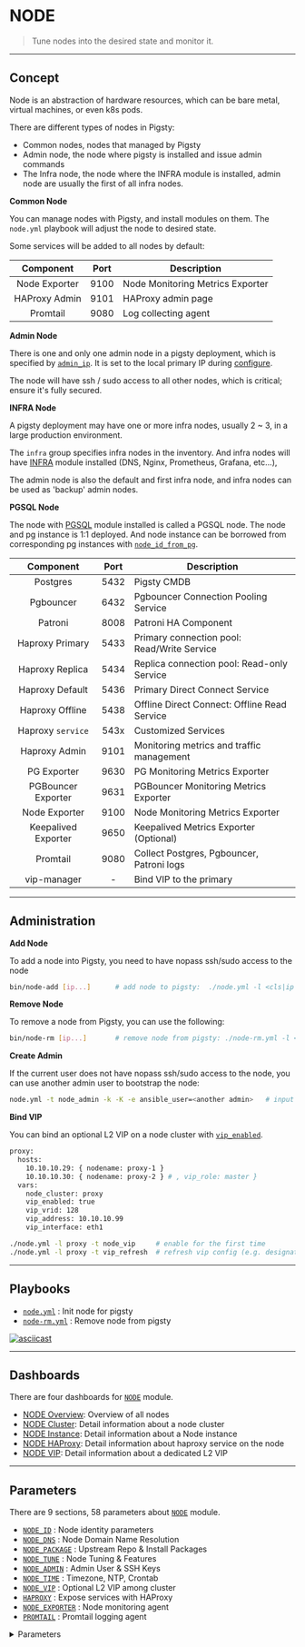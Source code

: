 # NODE

> Tune nodes into the desired state and monitor it.


----------------

## Concept

Node is an abstraction of hardware resources, which can be bare metal, virtual machines, or even k8s pods.

There are different types of nodes in Pigsty:

* Common nodes, nodes that managed by Pigsty
* Admin node, the node where pigsty is installed and issue admin commands
* The Infra node, the node where the INFRA module is installed, admin node are usually the first of all infra nodes.


**Common Node**

You can manage nodes with Pigsty, and install modules on them. The `node.yml` playbook will adjust the node to desired state.

Some services will be added to all nodes by default:

|   Component   | Port | Description                      |
|:-------------:|:----:|----------------------------------|
| Node Exporter | 9100 | Node Monitoring Metrics Exporter |
| HAProxy Admin | 9101 | HAProxy admin page               |
|   Promtail    | 9080 | Log collecting agent             |


**Admin Node**

There is one and only one admin node in a pigsty deployment, which is specified by [`admin_ip`](PARAM#admin_ip). It is set to the local primary IP during [configure](INSTALL#configure).

The node will have ssh / sudo access to all other nodes, which is critical; ensure it's fully secured.

**INFRA Node**

A pigsty deployment may have one or more infra nodes, usually 2 ~ 3, in a large production environment.

The `infra` group specifies infra nodes in the inventory. And infra nodes will have [INFRA](INFRA) module installed (DNS, Nginx, Prometheus, Grafana, etc...),

The admin node is also the default and first infra node, and infra nodes can be used as 'backup' admin nodes.

**PGSQL Node**

The node with [PGSQL](PGSQL) module installed is called a PGSQL node. The node and pg instance is 1:1 deployed. And node instance can be borrowed from corresponding pg instances with [`node_id_from_pg`](PARAM#node_id_from_pg).

|      Component      | Port | Description                                  |
|:-------------------:|:----:|----------------------------------------------|
|      Postgres       | 5432 | Pigsty CMDB                                  |
|      Pgbouncer      | 6432 | Pgbouncer Connection Pooling Service         |
|       Patroni       | 8008 | Patroni HA Component                         |
|   Haproxy Primary   | 5433 | Primary connection pool: Read/Write Service  |
|   Haproxy Replica   | 5434 | Replica connection pool: Read-only Service   |
|   Haproxy Default   | 5436 | Primary Direct Connect Service               |
|   Haproxy Offline   | 5438 | Offline Direct Connect: Offline Read Service |
|  Haproxy `service`  | 543x | Customized Services                          |
|    Haproxy Admin    | 9101 | Monitoring metrics and traffic management    |
|     PG Exporter     | 9630 | PG Monitoring Metrics Exporter               |
| PGBouncer Exporter  | 9631 | PGBouncer Monitoring Metrics Exporter        |
|    Node Exporter    | 9100 | Node Monitoring Metrics Exporter             |
| Keepalived Exporter | 9650 | Keepalived Metrics Exporter (Optional)       |
|      Promtail       | 9080 | Collect Postgres, Pgbouncer, Patroni logs    |
|     vip-manager     |  -   | Bind VIP to the primary                      |



----------------

## Administration

**Add Node**

To add a node into Pigsty, you need to have nopass ssh/sudo access to the node 

```bash
bin/node-add [ip...]      # add node to pigsty:  ./node.yml -l <cls|ip|group>
```

**Remove Node**

To remove a node from Pigsty, you can use the following:

```bash
bin/node-rm [ip...]       # remove node from pigsty: ./node-rm.yml -l <cls|ip|group>
```

**Create Admin**

If the current user does not have nopass ssh/sudo access to the node, you can use another admin user to bootstrap the node:

```bash
node.yml -t node_admin -k -K -e ansible_user=<another admin>   # input ssh/sudo password for another admin 
```

**Bind VIP**

You can bind an optional L2 VIP on a node cluster with [`vip_enabled`](PARAM#vip_enabled). 

```bash
proxy:
  hosts:
    10.10.10.29: { nodename: proxy-1 } 
    10.10.10.30: { nodename: proxy-2 } # , vip_role: master }
  vars:
    node_cluster: proxy
    vip_enabled: true
    vip_vrid: 128
    vip_address: 10.10.10.99
    vip_interface: eth1
```

```bash
./node.yml -l proxy -t node_vip     # enable for the first time
./node.yml -l proxy -t vip_refresh  # refresh vip config (e.g. designated master) 
```



----------------

## Playbooks

* [`node.yml`](https://github.com/vonng/pigsty/blob/master/node.yml) : Init node for pigsty
* [`node-rm.yml`](https://github.com/vonng/pigsty/blob/master/node-rm.yml) : Remove node from pigsty

[![asciicast](https://asciinema.org/a/568807.svg)](https://asciinema.org/a/568807)



----------------

## Dashboards

There are four dashboards for [`NODE`](NODE) module.

- [NODE Overview](https://demo.pigsty.cc/d/node-overview): Overview of all nodes
- [NODE Cluster](https://demo.pigsty.cc/d/node-cluster): Detail information about a node cluster
- [NODE Instance](https://demo.pigsty.cc/d/node-instance): Detail information about a Node instance
- [NODE HAProxy](https://demo.pigsty.cc/d/node-haproxy): Detail information about haproxy service on the node 
- [NODE VIP](https://demo.pigsty.cc/d/node-vip): Detail information about a dedicated L2 VIP


----------------

## Parameters

There are 9 sections, 58 parameters about [`NODE`](PARAM#node) module.


- [`NODE_ID`](PARAM#node_id)             : Node identity parameters
- [`NODE_DNS`](PARAM#node_dns)           : Node Domain Name Resolution
- [`NODE_PACKAGE`](PARAM#node_package)   : Upstream Repo & Install Packages
- [`NODE_TUNE`](PARAM#node_tune)         : Node Tuning & Features
- [`NODE_ADMIN`](PARAM#node_admin)       : Admin User & SSH Keys
- [`NODE_TIME`](PARAM#node_time)         : Timezone, NTP, Crontab
- [`NODE_VIP`](PARAM#node_vip)           : Optional L2 VIP among cluster
- [`HAPROXY`](PARAM#haproxy)             : Expose services with HAProxy
- [`NODE_EXPORTER`](PARAM#node_exporter) : Node monitoring agent
- [`PROMTAIL`](PARAM#promtail)           : Promtail logging agent


<details><summary>Parameters</summary>

| Parameter                                                  | Section                                |   Type    | Level | Comment                                                         |
|------------------------------------------------------------|----------------------------------------|:---------:|:-----:|-----------------------------------------------------------------|
| [`nodename`](PARAM#nodename)                               | [`NODE_ID`](PARAM#node_id)             |  string   |   I   | node instance identity, use hostname if missing, optional       |
| [`node_cluster`](PARAM#node_cluster)                       | [`NODE_ID`](PARAM#node_id)             |  string   |   C   | node cluster identity, use 'nodes' if missing, optional         |
| [`nodename_overwrite`](PARAM#nodename_overwrite)           | [`NODE_ID`](PARAM#node_id)             |   bool    |   C   | overwrite node's hostname with nodename?                        |
| [`nodename_exchange`](PARAM#nodename_exchange)             | [`NODE_ID`](PARAM#node_id)             |   bool    |   C   | exchange nodename among play hosts?                             |
| [`node_id_from_pg`](PARAM#node_id_from_pg)                 | [`NODE_ID`](PARAM#node_id)             |   bool    |   C   | use postgres identity as node identity if applicable?           |
| [`node_default_etc_hosts`](PARAM#node_default_etc_hosts)   | [`NODE_DNS`](PARAM#node_dns)           | string[]  |   G   | static dns records in `/etc/hosts`                              |
| [`node_etc_hosts`](PARAM#node_etc_hosts)                   | [`NODE_DNS`](PARAM#node_dns)           | string[]  |   C   | extra static dns records in `/etc/hosts`                        |
| [`node_dns_method`](PARAM#node_dns_method)                 | [`NODE_DNS`](PARAM#node_dns)           |   enum    |   C   | how to handle dns servers: add,none,overwrite                   |
| [`node_dns_servers`](PARAM#node_dns_servers)               | [`NODE_DNS`](PARAM#node_dns)           | string[]  |   C   | dynamic nameserver in `/etc/resolv.conf`                        |
| [`node_dns_options`](PARAM#node_dns_options)               | [`NODE_DNS`](PARAM#node_dns)           | string[]  |   C   | dns resolv options in `/etc/resolv.conf`                        |
| [`node_repo_method`](PARAM#node_repo_method)               | [`NODE_PACKAGE`](PARAM#node_package)   |   enum    |  C/A  | how to setup node repo: none,local,public,both                  |
| [`node_repo_remove`](PARAM#node_repo_remove)               | [`NODE_PACKAGE`](PARAM#node_package)   |   bool    |  C/A  | remove existing repo on node?                                   |
| [`node_repo_local_urls`](PARAM#node_repo_local_urls)       | [`NODE_PACKAGE`](PARAM#node_package)   | string[]  |   C   | local repo url, if node_repo_method = local,both                |
| [`node_packages`](PARAM#node_packages)                     | [`NODE_PACKAGE`](PARAM#node_package)   | string[]  |   C   | packages to be installed current nodes                          |
| [`node_default_packages`](PARAM#node_default_packages)     | [`NODE_PACKAGE`](PARAM#node_package)   | string[]  |   G   | default packages to be installed on all nodes                   |
| [`node_disable_firewall`](PARAM#node_disable_firewall)     | [`NODE_TUNE`](PARAM#node_tune)         |   bool    |   C   | disable node firewall? true by default                          |
| [`node_disable_selinux`](PARAM#node_disable_selinux)       | [`NODE_TUNE`](PARAM#node_tune)         |   bool    |   C   | disable node selinux? true by default                           |
| [`node_disable_numa`](PARAM#node_disable_numa)             | [`NODE_TUNE`](PARAM#node_tune)         |   bool    |   C   | disable node numa, reboot required                              |
| [`node_disable_swap`](PARAM#node_disable_swap)             | [`NODE_TUNE`](PARAM#node_tune)         |   bool    |   C   | disable node swap, use with caution                             |
| [`node_static_network`](PARAM#node_static_network)         | [`NODE_TUNE`](PARAM#node_tune)         |   bool    |   C   | preserve dns resolver settings after reboot                     |
| [`node_disk_prefetch`](PARAM#node_disk_prefetch)           | [`NODE_TUNE`](PARAM#node_tune)         |   bool    |   C   | setup disk prefetch on HDD to increase performance              |
| [`node_kernel_modules`](PARAM#node_kernel_modules)         | [`NODE_TUNE`](PARAM#node_tune)         | string[]  |   C   | kernel modules to be enabled on this node                       |
| [`node_hugepage_count`](PARAM#node_hugepage_count)         | [`NODE_TUNE`](PARAM#node_tune)         |    int    |   C   | number of 2MB hugepage, take precedence over ratio              |
| [`node_hugepage_ratio`](PARAM#node_hugepage_ratio)         | [`NODE_TUNE`](PARAM#node_tune)         |   float   |   C   | node mem hugepage ratio, 0 disable it by default                |
| [`node_overcommit_ratio`](PARAM#node_overcommit_ratio)     | [`NODE_TUNE`](PARAM#node_tune)         |    int    |   C   | node mem overcommit ratio (50-100), 0 disable it by default     |
| [`node_tune`](PARAM#node_tune)                             | [`NODE_TUNE`](PARAM#node_tune)         |   enum    |   C   | node tuned profile: none,oltp,olap,crit,tiny                    |
| [`node_sysctl_params`](PARAM#node_sysctl_params)           | [`NODE_TUNE`](PARAM#node_tune)         |   dict    |   C   | sysctl parameters in k:v format in addition to tuned            |
| [`node_data`](PARAM#node_data)                             | [`NODE_ADMIN`](PARAM#node_admin)       |   path    |   C   | node main data directory, `/data` by default                    |
| [`node_admin_enabled`](PARAM#node_admin_enabled)           | [`NODE_ADMIN`](PARAM#node_admin)       |   bool    |   C   | create a admin user on target node?                             |
| [`node_admin_uid`](PARAM#node_admin_uid)                   | [`NODE_ADMIN`](PARAM#node_admin)       |    int    |   C   | uid and gid for node admin user                                 |
| [`node_admin_username`](PARAM#node_admin_username)         | [`NODE_ADMIN`](PARAM#node_admin)       | username  |   C   | name of node admin user, `dba` by default                       |
| [`node_admin_ssh_exchange`](PARAM#node_admin_ssh_exchange) | [`NODE_ADMIN`](PARAM#node_admin)       |   bool    |   C   | exchange admin ssh key among node cluster                       |
| [`node_admin_pk_current`](PARAM#node_admin_pk_current)     | [`NODE_ADMIN`](PARAM#node_admin)       |   bool    |   C   | add current user's ssh pk to admin authorized_keys              |
| [`node_admin_pk_list`](PARAM#node_admin_pk_list)           | [`NODE_ADMIN`](PARAM#node_admin)       | string[]  |   C   | ssh public keys to be added to admin user                       |
| [`node_timezone`](PARAM#node_timezone)                     | [`NODE_TIME`](PARAM#node_time)         |  string   |   C   | setup node timezone, empty string to skip                       |
| [`node_ntp_enabled`](PARAM#node_ntp_enabled)               | [`NODE_TIME`](PARAM#node_time)         |   bool    |   C   | enable chronyd time sync service?                               |
| [`node_ntp_servers`](PARAM#node_ntp_servers)               | [`NODE_TIME`](PARAM#node_time)         | string[]  |   C   | ntp servers in `/etc/chrony.conf`                               |
| [`node_crontab_overwrite`](PARAM#node_crontab_overwrite)   | [`NODE_TIME`](PARAM#node_time)         |   bool    |   C   | overwrite or append to `/etc/crontab`?                          |
| [`node_crontab`](PARAM#node_crontab)                       | [`NODE_TIME`](PARAM#node_time)         | string[]  |   C   | crontab entries in `/etc/crontab`                               |
| [`vip_enabled`](PARAM#vip_enabled)                         | [`NODE_VIP`](PARAM#node_vip)           |   bool    |   C   | enable vip on this node cluster?                                |
| [`vip_address`](PARAM#vip_address)                         | [`NODE_VIP`](PARAM#node_vip)           |    ip     |   C   | node vip address in ipv4 format, required if vip is enabled     |
| [`vip_vrid`](PARAM#vip_vrid)                               | [`NODE_VIP`](PARAM#node_vip)           |    int    |   C   | required, integer, 1-254, should be unique among same VLAN      |
| [`vip_role`](PARAM#vip_role)                               | [`NODE_VIP`](PARAM#node_vip)           |   enum    |   I   | optional, `master/backup`, backup by default, use as init role  |
| [`vip_preempt`](PARAM#vip_preempt)                         | [`NODE_VIP`](PARAM#node_vip)           |   bool    |  C/I  | optional, `true/false`, false by default, enable vip preemption |
| [`vip_interface`](PARAM#vip_interface)                     | [`NODE_VIP`](PARAM#node_vip)           |  string   |  C/I  | node vip network interface to listen, `eth0` by default         |
| [`vip_dns_suffix`](PARAM#vip_dns_suffix)                   | [`NODE_VIP`](PARAM#node_vip)           |  string   |   C   | node vip dns name suffix, `.vip` by default                     |
| [`vip_exporter_port`](PARAM#vip_exporter_port)             | [`NODE_VIP`](PARAM#node_vip)           |   port    |   C   | keepalived exporter listen port, 9650 by default                |
| [`haproxy_enabled`](PARAM#haproxy_enabled)                 | [`HAPROXY`](PARAM#haproxy)             |   bool    |   C   | enable haproxy on this node?                                    |
| [`haproxy_clean`](PARAM#haproxy_clean)                     | [`HAPROXY`](PARAM#haproxy)             |   bool    | G/C/A | cleanup all existing haproxy config?                            |
| [`haproxy_reload`](PARAM#haproxy_reload)                   | [`HAPROXY`](PARAM#haproxy)             |   bool    |   A   | reload haproxy after config?                                    |
| [`haproxy_auth_enabled`](PARAM#haproxy_auth_enabled)       | [`HAPROXY`](PARAM#haproxy)             |   bool    |   G   | enable authentication for haproxy admin page                    |
| [`haproxy_admin_username`](PARAM#haproxy_admin_username)   | [`HAPROXY`](PARAM#haproxy)             | username  |   G   | haproxy admin username, `admin` by default                      |
| [`haproxy_admin_password`](PARAM#haproxy_admin_password)   | [`HAPROXY`](PARAM#haproxy)             | password  |   G   | haproxy admin password, `pigsty` by default                     |
| [`haproxy_exporter_port`](PARAM#haproxy_exporter_port)     | [`HAPROXY`](PARAM#haproxy)             |   port    |   C   | haproxy admin/exporter port, 9101 by default                    |
| [`haproxy_client_timeout`](PARAM#haproxy_client_timeout)   | [`HAPROXY`](PARAM#haproxy)             | interval  |   C   | client side connection timeout, 24h by default                  |
| [`haproxy_server_timeout`](PARAM#haproxy_server_timeout)   | [`HAPROXY`](PARAM#haproxy)             | interval  |   C   | server side connection timeout, 24h by default                  |
| [`haproxy_services`](PARAM#haproxy_services)               | [`HAPROXY`](PARAM#haproxy)             | service[] |   C   | list of haproxy service to be exposed on node                   |
| [`node_exporter_enabled`](PARAM#node_exporter_enabled)     | [`NODE_EXPORTER`](PARAM#node_exporter) |   bool    |   C   | setup node_exporter on this node?                               |
| [`node_exporter_port`](PARAM#node_exporter_port)           | [`NODE_EXPORTER`](PARAM#node_exporter) |   port    |   C   | node exporter listen port, 9100 by default                      |
| [`node_exporter_options`](PARAM#node_exporter_options)     | [`NODE_EXPORTER`](PARAM#node_exporter) |    arg    |   C   | extra server options for node_exporter                          |
| [`promtail_enabled`](PARAM#promtail_enabled)               | [`PROMTAIL`](PARAM#promtail)           |   bool    |   C   | enable promtail logging collector?                              |
| [`promtail_clean`](PARAM#promtail_clean)                   | [`PROMTAIL`](PARAM#promtail)           |   bool    |  G/A  | purge existing promtail status file during init?                |
| [`promtail_port`](PARAM#promtail_port)                     | [`PROMTAIL`](PARAM#promtail)           |   port    |   C   | promtail listen port, 9080 by default                           |
| [`promtail_positions`](PARAM#promtail_positions)           | [`PROMTAIL`](PARAM#promtail)           |   path    |   C   | promtail position status file path                              |

</details>